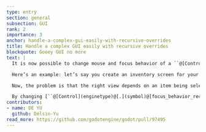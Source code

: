```yaml
---
type: entry
section: general
subsection: GUI
rank: 2
importance: 3
anchor: handle-a-complex-gui-easily-with-recursive-overrides
title: Handle a complex GUI easily with recursive overrides
blockquote: Gooey GUI no more
text: |
  It is now possible to change mouse and focus behavior of a ``@[Control](enginetype)`` node recursively. This greatly helps creating complex GUIs without breaking a sweat.

  Here’s an example: let’s say you create an inventory screen for your game. On the left, there’s a grid displaying what’s the hero is carrying. On the right, it shows a detailed view about the selected item on the left; a rotatable display of the item in 3D to examine every detail, a section containing a scrollable description, a box containing stats and modifiers (with hyperlinks for technical terms), and a list of buttons representing actions that are possible to do with it.

  Now, the problem is that the right view depends on an item being selected on the left. The user shouldn’t be able to interact with the detail view until that happens.

  By changing [``@[Control](enginetype)@[.](symbol)@[focus_behavior_recursive](membervariable)``](https://docs.godotengine.org/en/latest/classes/class_control.html#class-control-property-focus-behavior-recursive) and [``@[Control](enginetype)@[.](symbol)@[mouse_behavior_recursive](membervariable)``](https://docs.godotengine.org/en/latest/classes/class_control.html#class-control-property-mouse-behavior-recursive) of the detailed view container to their disabled value until an item is selected, focus and mouse events will be disabled for every child. You no longer have to resort to complex messages to manage the behavior of ``@[Control](enginetype)`` groups.
contributors:
- name: DE YU
  github: Delsin-Yu
read_more: https://github.com/godotengine/godot/pull/97495
---
```

